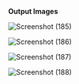 **Output Images**

![Screenshot (185)](https://github.com/user-attachments/assets/be66b3ca-03dd-4d26-9b98-c17bbcceca9f)


![Screenshot (186)](https://github.com/user-attachments/assets/cbf7bce1-c814-4d65-8808-76d86c21a9fe)

![Screenshot (187)](https://github.com/user-attachments/assets/f7745e8d-4e2b-4ef7-85e9-92e9ae01b824)


![Screenshot (188)](https://github.com/user-attachments/assets/bad1679b-0538-4d00-ab3a-6109df8b3e65)
